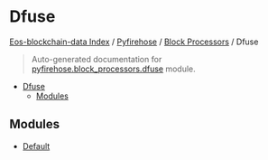 # Dfuse

[Eos-blockchain-data Index](../../../README.md#eos-blockchain-data-index) /
[Pyfirehose](../../index.md#pyfirehose) /
[Block Processors](../index.md#block-processors) /
Dfuse

> Auto-generated documentation for [pyfirehose.block_processors.dfuse](https://github.com/Krow10/eos-blockchain-data/blob/main/pyfirehose/block_processors/dfuse/__init__.py) module.

- [Dfuse](#dfuse)
  - [Modules](#modules)

## Modules

- [Default](./default.md)
